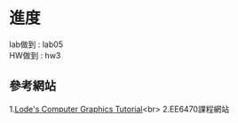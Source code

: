 # 進度
  lab做到 : lab05<br>
  HW做到  : hw3<br>



## 參考網站
1.[Lode's Computer Graphics Tutorial](https://lodev.org/cgtutor/filtering.html#Gaussian_Blur_)<br>
2.EE6470課程網站<br>

